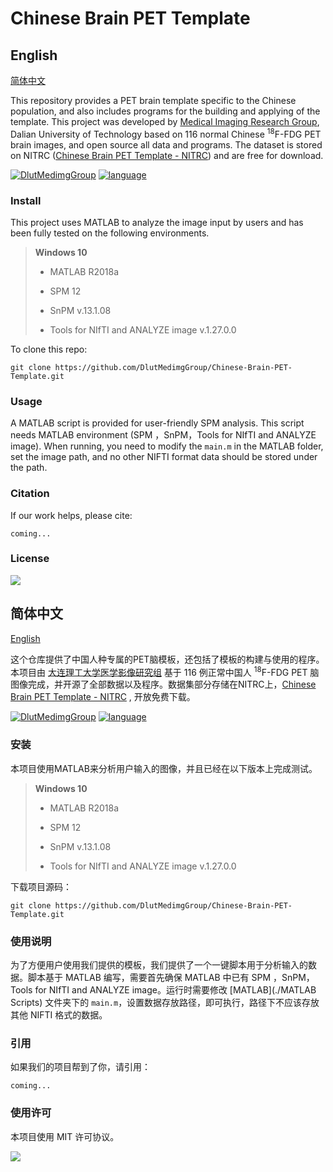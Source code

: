 # Chinese Brain PET Template

## English
[简体中文](#zh-cn)

This repository provides a PET brain template specific to the Chinese population, and also includes programs for the building and applying of the template. This project was developed by [Medical Imaging Research Group](https://biomedimg-dlut-edu.cn/), Dalian University of Technology based on 116 normal Chinese <sup>18</sup>F-FDG PET brain images, and open source all data and programs. The dataset is stored on NITRC ([Chinese Brain PET Template - NITRC](https://www.nitrc.org/projects/cnpet/)) and are free for download.

[![DlutMedimgGroup](https://img.shields.io/badge/GitHub-DlutMedimgGroup-green?logo=github)](https://github.com/DlutMedimgGroup) [![language](https://img.shields.io/badge/language-MATLAB-blue)](https://github.com/DlutMedimgGroup)

### Install

This project uses MATLAB to analyze the image input by users and has been fully tested on the following environments.

> **Windows 10**
>
> - MATLAB R2018a
>
> - SPM 12
>
> - SnPM v.13.1.08
>
> - Tools for NIfTI and ANALYZE image v.1.27.0.0 
>

To clone this repo:

```
git clone https://github.com/DlutMedimgGroup/Chinese-Brain-PET-Template.git
```

### Usage

A MATLAB script is provided for user-friendly SPM analysis. This script needs MATLAB environment (SPM ，SnPM，Tools for NIfTI and ANALYZE image). When running, you need to modify the ``main.m`` in the MATLAB folder, set the image path, and no other NIFTI format data should be stored under the path.

### Citation

If our work helps, please cite:

```
coming...
```

### License

[![](https://img.shields.io/github/license/DlutMedimgGroup/Chinese-Brain-PET-Template)]()

<h2 id="zh-cn">简体中文</h2>

[English](##English)

这个仓库提供了中国人种专属的PET脑模板，还包括了模板的构建与使用的程序。本项目由 [大连理工大学医学影像研究组](https://biomedimg-dlut-edu.cn/) 基于 116 例正常中国人 <sup>18</sup>F-FDG PET 脑图像完成，并开源了全部数据以及程序。数据集部分存储在NITRC上，[Chinese Brain PET Template - NITRC](https://www.nitrc.org/projects/cnpet/) , 开放免费下载。

[![DlutMedimgGroup](https://img.shields.io/badge/GitHub-DlutMedimgGroup-green?logo=github)](https://github.com/DlutMedimgGroup) [![language](https://img.shields.io/badge/language-MATLAB-blue)](https://github.com/DlutMedimgGroup)

### 安装

本项目使用MATLAB来分析用户输入的图像，并且已经在以下版本上完成测试。

> **Windows 10**
>
> - MATLAB R2018a
>
> - SPM 12
>
> - SnPM v.13.1.08
>
> - Tools for NIfTI and ANALYZE image v.1.27.0.0 
>
>

下载项目源码：

```
git clone https://github.com/DlutMedimgGroup/Chinese-Brain-PET-Template.git
```

### 使用说明

为了方便用户使用我们提供的模板，我们提供了一个一键脚本用于分析输入的数据。脚本基于 MATLAB 编写，需要首先确保 MATLAB 中已有 SPM ，SnPM，Tools for NIfTI and ANALYZE image。运行时需要修改 [MATLAB](./MATLAB Scripts) 文件夹下的 ```main.m```，设置数据存放路径，即可执行，路径下不应该存放其他 NIFTI 格式的数据。

### 引用

如果我们的项目帮到了你，请引用：

```
coming...
```

### 使用许可

本项目使用 MIT 许可协议。

[![](https://img.shields.io/github/license/DlutMedimgGroup/Chinese-Brain-PET-Template)]()

